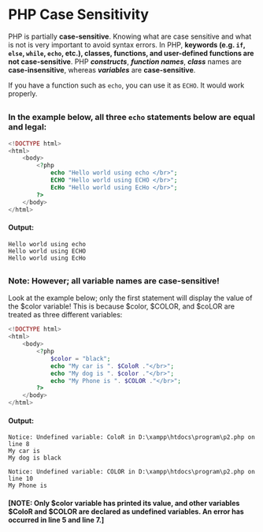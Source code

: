 # PHP Case Sensitivity

PHP is partially **case-sensitive**. Knowing what are case sensitive and what is not is very important to avoid syntax errors. In PHP, **keywords (e.g. `if`, `else`, `while`, `echo`, etc.), classes, functions, and user-defined functions are not case-sensitive**. PHP ***constructs***, ***function names***, ***class*** names are **case-insensitive**, whereas ***variables*** are **case-sensitive**.


If you have a function such as `echo`, you can use it as `ECHO`. It would work properly.

## 
### In the example below, all three `echo` statements below are equal and legal:

```PHP
<!DOCTYPE html>  
<html>  
    <body>  
        <?php  
            echo "Hello world using echo </br>";  
            ECHO "Hello world using ECHO </br>";  
            EcHo "Hello world using EcHo </br>";  
        ?>  
    </body>  
</html>  
```

#### Output:
```
Hello world using echo
Hello world using ECHO
Hello world using EcHo
```

## 
### Note: However; all variable names are case-sensitive!
Look at the example below; only the first statement will display the value of the $color variable! This is because $color, $COLOR, and $coLOR are treated as three different variables:

```PHP
<!DOCTYPE html>
<html>  
    <body>  
        <?php  
            $color = "black";  
            echo "My car is ". $ColoR ."</br>";  
            echo "My dog is ". $color ."</br>";  
            echo "My Phone is ". $COLOR ."</br>";  
        ?>  
    </body>  
</html>  
```

#### Output:
```
Notice: Undefined variable: ColoR in D:\xampp\htdocs\program\p2.php on line 8
My car is
My dog is black

Notice: Undefined variable: COLOR in D:\xampp\htdocs\program\p2.php on line 10
My Phone is
```

#### [NOTE: Only $color variable has printed its value, and other variables $ColoR and $COLOR are declared as undefined variables. An error has occurred in line 5 and line 7.]